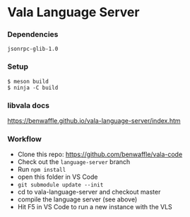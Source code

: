 # Vala Language Server

### Dependencies
`jsonrpc-glib-1.0`

### Setup
```
$ meson build
$ ninja -C build
```

### libvala docs
https://benwaffle.github.io/vala-language-server/index.htm

### Workflow
- Clone this repo: https://github.com/benwaffle/vala-code
- Check out the `language-server` branch
- Run `npm install`
- open this folder in VS Code
- `git submodule update --init`
- cd to vala-language-server and checkout master
- compile the language server (see above)
- Hit F5 in VS Code to run a new instance with the VLS
